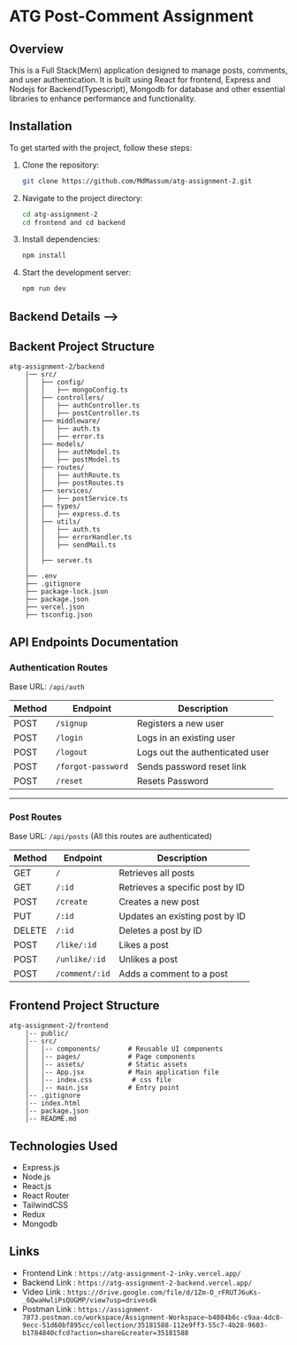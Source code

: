 
# ATG Post-Comment Assignment

## Overview
This is a Full Stack(Mern) application designed to manage posts, comments, and user authentication. It is built using React for frontend, Express and Nodejs for Backend(Typescript), Mongodb for database and other essential libraries to enhance performance and functionality.


## Installation
To get started with the project, follow these steps:

1. Clone the repository:
   ```sh
   git clone https://github.com/MdMassum/atg-assignment-2.git
   ```
2. Navigate to the project directory:
   ```sh
   cd atg-assignment-2
   cd frontend and cd backend
   ```
3. Install dependencies:
   ```sh
   npm install
   ```
4. Start the development server:
   ```sh
   npm run dev
   ```

## Backend Details -->

## Backent Project Structure
```
atg-assignment-2/backend
    |── src/
    │   ├── config/
    │   │   ├── mongoConfig.ts
    │   ├── controllers/
    │   │   ├── authController.ts
    │   │   ├── postController.ts
    │   ├── middleware/
    │   │   ├── auth.ts
    │   │   ├── error.ts
    │   ├── models/
    │   │   ├── authModel.ts
    │   │   ├── postModel.ts
    │   ├── routes/
    │   │   ├── authRoute.ts
    │   │   ├── postRoutes.ts
    │   ├── services/
    │   │   ├── postService.ts
    │   ├── types/
    │   │   ├── express.d.ts
    │   ├── utils/
    │   │   ├── auth.ts
    │   │   ├── errorHandler.ts
    │   │   ├── sendMail.ts
    │   │ 
    │   ├── server.ts
    │
    ├── .env
    ├── .gitignore
    ├── package-lock.json
    ├── package.json
    ├── vercel.json
    ├── tsconfig.json
```

## API Endpoints Documentation

### Authentication Routes

Base URL: `/api/auth`

| Method | Endpoint           | Description                    |
|--------|--------------------|--------------------------------|
| POST   | `/signup`          | Registers a new user           |
| POST   | `/login`           | Logs in an existing user       |
| POST   | `/logout`          | Logs out the authenticated user|
| POST   | `/forgot-password` | Sends password reset link      |
| POST   | `/reset`           | Resets Password                |

---

### Post Routes

Base URL: `/api/posts`   (All this routes are authenticated)

| Method | Endpoint       | Description                         |
|--------|----------------|-------------------------------------|
| GET    | `/`            | Retrieves all posts                 |
| GET    | `/:id`         | Retrieves a specific post by ID     |
| POST   | `/create`      | Creates a new post                  |
| PUT    | `/:id`         | Updates an existing post by ID      |
| DELETE | `/:id`         | Deletes a post by ID                |
| POST   | `/like/:id`    | Likes a post                        |
| POST   | `/unlike/:id`  | Unlikes a post                      |
| POST   | `/comment/:id` | Adds a comment to a post            |


## Frontend Project Structure
```
atg-assignment-2/frontend
    │-- public/
    │-- src/
    │   │-- components/       # Reusable UI components
    │   │-- pages/            # Page components
    │   │-- assets/           # Static assets
    │   │-- App.jsx           # Main application file
    │   │-- index.css          # css file
    │   │-- main.jsx          # Entry point
    │-- .gitignore
    │-- index.html
    │-- package.json
    │-- README.md
```
## Technologies Used
- Express.js 
- Node.js 
- React.js
- React Router
- TailwindCSS
- Redux
- Mongodb

## Links

- Frontend Link : `https://atg-assignment-2-inky.vercel.app/`
- Backend Link : `https://atg-assignment-2-backend.vercel.app/`
- Video Link : `https://drive.google.com/file/d/1Zm-O_rFRUTJ6uKs-_6QwaHwliPsQUGMP/view?usp=drivesdk`
- Postman Link : `https://assignment-7873.postman.co/workspace/Assignment-Workspace~b4804b6c-c9aa-4dc8-9ecc-51d60bf895cc/collection/35181588-112e9ff3-55c7-4b28-9603-b1784840cfcd?action=share&creator=35181588`

